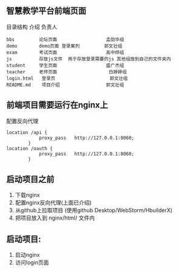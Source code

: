 智慧教学平台前端页面
----------
目录结构        介绍                      负责人

    bbs         论坛页面                  孟劭华组
    demo        demo页面 登录案列         郭文壮组
    exam        考试页面                  高中烨组
    js          存放js文件  用于存放登录需要的js 其他组放到自己的文件夹内
    student     学生页面                  盛广杰组
    teacher     老师页面                   白婷婷组
    login.html   登录页                    郭文壮组
    README.md    项目介绍                 郭文壮组

## 前端项目需要运行在nginx上
配置反向代理

    location /api {
                proxy_pass   http://127.0.0.1:8060;
            }
    location /oauth {
                proxy_pass   http://127.0.0.1:8060;
            }

## 启动项目之前
1. 下载nginx
2. 配置nginx反向代理(上面已介绍)
3. 从github上拉取项目  (使用github Desktop/WebStorm/HbuilderX)
4. 把项目放入到 nginx/html/ 文件内
## 启动项目:
1. 启动nginx
2. 访问login页面



